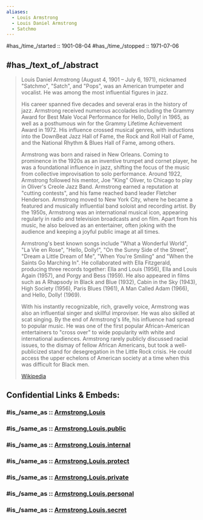 ```yaml
---
aliases:
  - Louis Armstrong
  - Louis Daniel Armstrong
  - Satchmo
---
```


#has_/time_/started ::  1901-08-04 
#has_/time_/stopped ::  1971-07-06 

## #has_/text_of_/abstract 

> Louis Daniel Armstrong (August 4, 1901 – July 6, 1971), nicknamed "Satchmo", "Satch", and "Pops", 
> was an American trumpeter and vocalist. He was among the most influential figures in jazz. 
> 
> His career spanned five decades and several eras in the history of jazz. 
> Armstrong received numerous accolades including the Grammy Award for Best Male Vocal Performance for Hello, Dolly! in 1965, as well as a posthumous win for the Grammy Lifetime Achievement Award in 1972. His influence crossed musical genres, with inductions into the DownBeat Jazz Hall of Fame, the Rock and Roll Hall of Fame, and the National Rhythm & Blues Hall of Fame, among others.
>
> Armstrong was born and raised in New Orleans. Coming to prominence in the 1920s as an inventive trumpet and cornet player, he was a foundational influence in jazz, shifting the focus of the music from collective improvisation to solo performance. Around 1922, Armstrong followed his mentor, Joe "King" Oliver, to Chicago to play in Oliver's Creole Jazz Band. Armstrong earned a reputation at "cutting contests", and his fame reached band leader Fletcher Henderson. Armstrong moved to New York City, where he became a featured and musically influential band soloist and recording artist. By the 1950s, Armstrong was an international musical icon, appearing regularly in radio and television broadcasts and on film. Apart from his music, he also beloved as an entertainer, often joking with the audience and keeping a joyful public image at all times.
>
> Armstrong's best known songs include "What a Wonderful World", "La Vie en Rose", "Hello, Dolly!", "On the Sunny Side of the Street", "Dream a Little Dream of Me", "When You're Smiling" and "When the Saints Go Marching In". He collaborated with Ella Fitzgerald, producing three records together: Ella and Louis (1956), Ella and Louis Again (1957), and Porgy and Bess (1959). He also appeared in films such as A Rhapsody in Black and Blue (1932), Cabin in the Sky (1943), High Society (1956), Paris Blues (1961), A Man Called Adam (1966), and Hello, Dolly! (1969).
>
> With his instantly recognizable, rich, gravelly voice, Armstrong was also an influential singer and skillful improviser. He was also skilled at scat singing. By the end of Armstrong's life, his influence had spread to popular music. He was one of the first popular African-American entertainers to "cross over" to wide popularity with white and international audiences. Armstrong rarely publicly discussed racial issues, to the dismay of fellow African Americans, but took a well-publicized stand for desegregation in the Little Rock crisis. He could access the upper echelons of American society at a time when this was difficult for Black men.
>
> [Wikipedia](https://en.wikipedia.org/wiki/Louis%20Armstrong)


## Confidential Links & Embeds: 

### #is_/same_as :: [Armstrong,Louis](Armstrong,Louis.md) 

### #is_/same_as :: [Armstrong,Louis.public](/_public/bio/People/Musician/Jazz-Musician/Armstrong,Louis.public.md) 

### #is_/same_as :: [Armstrong,Louis.internal](/_internal/bio/People/Musician/Jazz-Musician/Armstrong,Louis.internal.md) 

### #is_/same_as :: [Armstrong,Louis.protect](/_protect/bio/People/Musician/Jazz-Musician/Armstrong,Louis.protect.md) 

### #is_/same_as :: [Armstrong,Louis.private](/_private/bio/People/Musician/Jazz-Musician/Armstrong,Louis.private.md) 

### #is_/same_as :: [Armstrong,Louis.personal](/_personal/bio/People/Musician/Jazz-Musician/Armstrong,Louis.personal.md) 

### #is_/same_as :: [Armstrong,Louis.secret](/_secret/bio/People/Musician/Jazz-Musician/Armstrong,Louis.secret.md)

